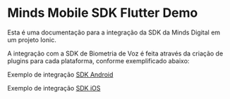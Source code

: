 
# Minds Mobile SDK Flutter Demo

Esta é uma documentação para a integração da SDK da Minds Digital em um projeto Ionic.

A integração com a SDK de Biometria de Voz é feita através da criação de plugins para cada plataforma, conforme exemplificado abaixo:

Exemplo de integração [SDK Android](/android)

Exemplo de integração [SDK iOS](/ios)


